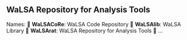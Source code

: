 ## WaLSA Repository for Analysis Tools

Names:
:round_pushpin: **WaLSACoRe**: WaLSA Code Repository
:round_pushpin: **WaLSAlib**: WaLSA Library
:round_pushpin: **WaLSArat**: WaLSA Repository for Analysis Tools
:round_pushpin: ...
